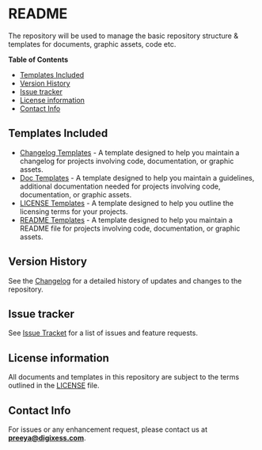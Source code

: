 
# README

The repository will be used to manage the basic repository structure & templates for documents, graphic assets, code etc.

**Table of Contents**

- [Templates Included](#templates-included)
- [Version History](#version-history)
- [Issue tracker](#issue-tracker)
- [License information](#license-information)
- [Contact Info](#contact-info)

## Templates Included

- [Changelog Templates](/templates/changelog "Changelog Template") - A template designed to help you maintain a changelog for projects involving code, documentation, or graphic assets.
- [Doc Templates](/templates/docs/ "Document Template") -  A template designed to help you maintain a guidelines, additional documentation needed for projects involving code, documentation, or graphic assets.
- [LICENSE Templates](/templates/license/ "License Template") - A template designed to help you outline the licensing terms for your projects.
- [README Templates](/templates/readme/ "README Template") - A template designed to help you maintain a README file for projects involving code, documentation, or graphic assets.

## Version History

See the [Changelog](/CHANGELOG.md "Changelog") for a detailed history of updates and changes to the repository.


## Issue tracker

See [Issue Tracket](https://github.com/DigiXess/repo-templates/issues "GitHub Issues") for a list of issues and feature requests.

## License information

All documents and templates in this repository are subject to the terms outlined in the [LICENSE](/LICENSE.md "License") file.

## Contact Info

For issues or any enhancement request, please contact us at **[preeya@digixess.com](mailto:preeya@digixess.com?subject=repo%20basics)**.
